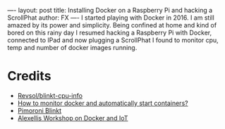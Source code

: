 —-
layout: post
title: Installing Docker on a Raspberry Pi and hacking a ScrollPhat
author: FX
—-
I started playing with Docker in 2016. I am still amazed by its power and simplicity. Being confined at home and kind of bored on this rainy day I resumed hacking a Raspberry Pi with Docker, connected to IPad and now plugging a ScrollPhat I found to monitor cpu, temp and number of docker images running.


# Credits
- [Revsol/blinkt-cpu-info](https://github.com/Revsol/blinkt-cpu-info)
- [How to monitor docker and automatically start containers?](https://fxmartin.github.io/How-to-monitor-docker-and-automatically-start-containers/)
- [Pimoroni Blinkt](https://shop.pimoroni.com/products/scrollphat)
- [Alexellis Workshop on Docker and IoT](https://github.com/alexellis/docker-blinkt-workshop)